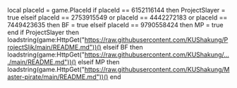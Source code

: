 local placeId = game.PlaceId
if placeId == 6152116144 then
    ProjectSlayer = true
elseif placeId == 2753915549 or placeId == 4442272183 or placeId == 7449423635 then
    BF = true
elseif placeId == 9790558424 then
    MP = true
end
if ProjectSlayer then
    loadstring(game:HttpGet("https://raw.githubusercontent.com/KUShakung/ProjectSljk/main/README.md"))()
elseif BF then
    loadstring(game:HttpGet("https://raw.githubusercontent.com/KUShakung/..../main/README.md"))()
elseif MP then
    loadstring(game.HttpGet("https://raw.githubusercontent.com/KUShakung/Master-pirate/main/README.md"))()
end
